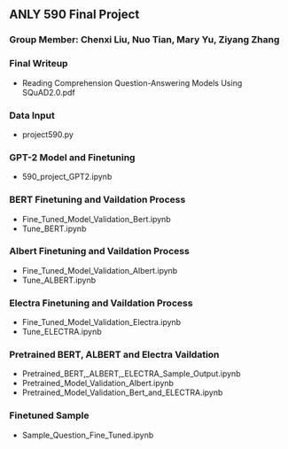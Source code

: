 ## **ANLY 590 Final Project**

### Group Member: Chenxi Liu, Nuo Tian, Mary Yu, Ziyang Zhang

### **Final Writeup**
* Reading Comprehension Question-Answering Models Using SQuAD2.0.pdf

### **Data Input**
* project590.py

### **GPT-2 Model and Finetuning**
* 590_project_GPT2.ipynb

### **BERT Finetuning and Vaildation Process**
* Fine_Tuned_Model_Validation_Bert.ipynb
* Tune_BERT.ipynb

### **Albert Finetuning and Vaildation Process**
* Fine_Tuned_Model_Validation_Albert.ipynb
* Tune_ALBERT.ipynb


### **Electra Finetuning and Vaildation Process**
* Fine_Tuned_Model_Validation_Electra.ipynb
* Tune_ELECTRA.ipynb

### **Pretrained BERT, ALBERT and Electra Vaildation**
* Pretrained_BERT,_ALBERT,_ELECTRA_Sample_Output.ipynb
* Pretrained_Model_Validation_Albert.ipynb
* Pretrained_Model_Validation_Bert_and_ELECTRA.ipynb

### **Finetuned Sample**
* Sample_Question_Fine_Tuned.ipynb

